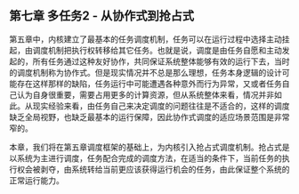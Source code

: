 ## 第七章 多任务2 - 从协作式到抢占式



第五章中，内核建立了最基本的任务调度机制，任务可以在运行过程中选择主动挂起，由调度机制把执行权转移给其它任务。也就是说，调度是由任务自愿和主动发起的，所有任务通过这种友好协作，共同保证系统整体能够有效的运行下去，当时的调度机制称为协作式。但是现实情况并不总是那么理想，任务本身逻辑的设计可能存在这样那样的缺陷，任务运行中可能遭遇各种意外而行为异常，又或者任务自己认为自身很重要，需要占用更多的计算资源，但从系统整体来看，情况并非如此。从现实经验来看，由任务自己来决定调度的问题往往是不适合的，这样的调度缺乏全局视野，也缺乏最基本的运行保障，因此协作式调度的适应场景范围是非常窄的。

本章，我们将在第五章调度框架的基础上，为内核引入抢占式调度机制。抢占式是以系统为主进行调度，任务配合完成的调度方法，在适当的条件下，当前任务的执行权会被剥夺，由系统转给当前更应该获得运行机会的任务，由此保证整个系统的正常运行能力。



<script src="https://utteranc.es/client.js"
        repo="OSLearning365/blog-issues"
        issue-term="pathname"
        theme="github-light"
        crossorigin="anonymous"
        async>
</script>
